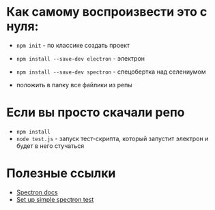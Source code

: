 # Как самому воспроизвести это с нуля:

-   `npm init` - по классике создать проект

-   `npm install --save-dev electron` - электрон
-   `npm install --save-dev spectron` - спецобертка над селениумом

-   положить в папку все файлики из репы

# Если вы просто скачали репо

-   `npm install`
-   `node test.js` - запуск тест-скрипта, который запустит электрон
    и будет в него стучаться

# Полезные ссылки

-   [Spectron docs](https://www.electronjs.org/spectron)
-   [Set up simple spectron test](https://www.electronjs.org/docs/tutorial/using-selenium-and-webdriver#setting-up-spectron)
